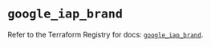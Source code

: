 # `google_iap_brand`

Refer to the Terraform Registry for docs: [`google_iap_brand`](https://registry.terraform.io/providers/hashicorp/google/6.19.0/docs/resources/iap_brand).
